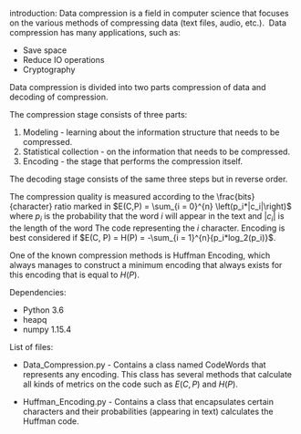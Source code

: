 introduction:
Data compression is a field in computer science that focuses on the various methods of compressing data (text files, audio, etc.).
 Data compression has many applications, such as:
* Save space
* Reduce IO operations
* Cryptography

Data compression is divided into two parts compression of data and decoding of compression.

The compression stage consists of three parts:

1. Modeling - learning about the information structure that needs to be compressed.
2. Statistical collection - on the information that needs to be compressed.
3. Encoding - the stage that performs the compression itself.

The decoding stage consists of the same three steps but in reverse order.

The compression quality is measured according to the \frac{bits}{character} ratio marked in $E(C,P) = \sum_{i  = 0}^{n} \left(p_i*|c_i|\right)$ where $p_i$ is the probability that the word $i$ will appear in the text and $|c_i|$ is the length of the word The code representing the $i$ character. Encoding is best considered if $E(C, P) = H(P) = -\sum_{i = 1}^{n}{p_i*log_2(p_i)}$.

One of the known compression methods is Huffman Encoding, which always manages to construct a minimum encoding that always exists for this encoding that is equal to $H(P)$.

Dependencies:
* Python 3.6
* heapq
* numpy 1.15.4

List of files:
* Data_Compression.py - Contains a class named CodeWords that represents any encoding.
    This class has several methods that calculate all kinds of metrics on the code such as $E(C, P)$ and $H(P)$.

* Huffman_Encoding.py - Contains a class that encapsulates certain characters and their probabilities (appearing in text) calculates the Huffman code.
